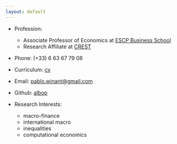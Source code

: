 ```yaml
---
layout: default
---
```


* Profession:
    - Associate Professor of Economics at [ESCP Business School](https://www.escpeurope.eu/)
    - Research Affiliate at [CREST](http://crest.science/)
* Phone: (+33) 6 63 67 79 08
* Curriculum: [cv](./files/resume_february_2019.pdf)
* Email: [pablo.winant@gmail.com](mailto:pablo.winant@gmail.com)
* Github: [albop](https://github.com/albop)

* Research Interests:
    - macro-finance
    - international macro
    - inequalities
    - computational economics
